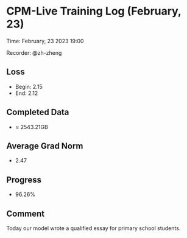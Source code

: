 
# CPM-Live Training Log (February, 23)

Time: February, 23 2023 19:00

Recorder: @zh-zheng

## Loss
- Begin: 2.15
- End: 2.12
	
## Completed Data
- $\approx$ 2543.21GB

## Average Grad Norm
- 2.47

## Progress
- 96.26%

## Comment

Today our model wrote a qualified essay for primary school students.
